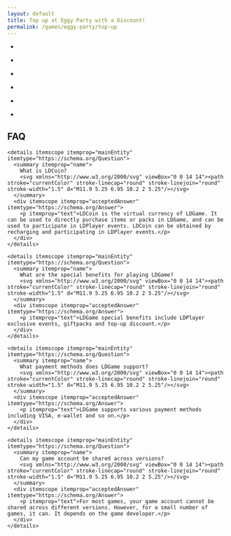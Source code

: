 ```yaml
---
layout: default
title: Top up at Eggy Party with a Discount!
permalink: /games/eggy-party/top-up
---
```

<section class="section topup">
<div class="topup-game"></div>
<div class="topup-shop">
<ul>
<li><a href="https://www.ldshop.gg/top-up/" target="_blank"><img src=""/><b class="topup-item"></b><p class="topup-price"></p></a></li>
<li><a href="https://www.ldshop.gg/top-up/" target="_blank"><img src=""/><b class="topup-item"></b><p class="topup-price"></p></a></li>
<li><a href="https://www.ldshop.gg/top-up/" target="_blank"><img src=""/><b class="topup-item"></b><p class="topup-price"></p></a></li>
<li><a href="https://www.ldshop.gg/top-up/" target="_blank"><img src=""/><b class="topup-item"></b><p class="topup-price"></p></a></li>
<li><a href="https://www.ldshop.gg/top-up/" target="_blank"><img src=""/><b class="topup-item"></b><p class="topup-price"></p></a></li>
<li><a href="https://www.ldshop.gg/top-up/" target="_blank"><img src=""/><b class="topup-item"></b><p class="topup-price"></p></a></li>
</ul>
</div>
<div class="topup-description"></div>
</section>
<section itemscope itemtype="https://schema.org/FAQPage">
<h2>FAQ</h2>
    
    <details itemscope itemprop="mainEntity" itemtype="https://schema.org/Question">
      <summary itemprop="name">
        What is LDCoin?
        <svg xmlns="http://www.w3.org/2000/svg" viewBox="0 0 14 14"><path stroke="currentColor" stroke-linecap="round" stroke-linejoin="round" stroke-width="1.5" d="M11.9 5.25 6.95 10.2 2 5.25"/></svg>
      </summary>
      <div itemscope itemprop="acceptedAnswer" itemtype="https://schema.org/Answer">
        <p itemprop="text">LDCoin is the virtual currency of LDGame. It can be used to directly purchase items or packs in LDGame, and can be used to participate in LDPlayer events. LDCoin can be obtained by recharging and participating in LDPlayer events.</p>
      </div>
    </details>

    <details itemscope itemprop="mainEntity" itemtype="https://schema.org/Question">
      <summary itemprop="name">
        What are the special benefits for playing LDGame?
        <svg xmlns="http://www.w3.org/2000/svg" viewBox="0 0 14 14"><path stroke="currentColor" stroke-linecap="round" stroke-linejoin="round" stroke-width="1.5" d="M11.9 5.25 6.95 10.2 2 5.25"/></svg>
      </summary>
      <div itemscope itemprop="acceptedAnswer" itemtype="https://schema.org/Answer">
        <p itemprop="text">LDGame special benefits include LDPlayer exclusive events, giftpacks and top-up discount.</p>
      </div>
    </details>

    <details itemscope itemprop="mainEntity" itemtype="https://schema.org/Question">
      <summary itemprop="name">
        What payment methods does LDGame support?
        <svg xmlns="http://www.w3.org/2000/svg" viewBox="0 0 14 14"><path stroke="currentColor" stroke-linecap="round" stroke-linejoin="round" stroke-width="1.5" d="M11.9 5.25 6.95 10.2 2 5.25"/></svg>
      </summary>
      <div itemscope itemprop="acceptedAnswer" itemtype="https://schema.org/Answer">
        <p itemprop="text">LDGame supports various payment methods including VISA, e-wallet and so on.</p>
      </div>
    </details>

    <details itemscope itemprop="mainEntity" itemtype="https://schema.org/Question">
      <summary itemprop="name">
        Can my game account be shared across versions?
        <svg xmlns="http://www.w3.org/2000/svg" viewBox="0 0 14 14"><path stroke="currentColor" stroke-linecap="round" stroke-linejoin="round" stroke-width="1.5" d="M11.9 5.25 6.95 10.2 2 5.25"/></svg>
      </summary>
      <div itemscope itemprop="acceptedAnswer" itemtype="https://schema.org/Answer">
        <p itemprop="text">For most games, your game account cannot be shared across different versions. However, for a small number of games, it can. It depends on the game developer.</p>
      </div>
    </details>

  </section>